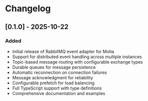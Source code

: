 # Changelog

## [0.1.0] - 2025-10-22

### Added
- Initial release of RabbitMQ event adapter for Motia
- Support for distributed event handling across multiple instances
- Topic-based message routing with configurable exchange types
- Durable queues for message persistence
- Automatic reconnection on connection failures
- Message acknowledgment for reliability
- Configurable prefetch for load balancing
- Full TypeScript support with type definitions
- Comprehensive documentation and examples

